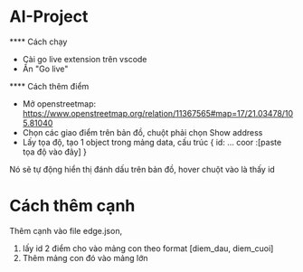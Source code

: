# AI-Project

\*\*\*\* Cách chạy

- Cài go live extension trên vscode
- Ấn "Go live"

\*\*\*\* Cách thêm điểm

- Mở openstreetmap: https://www.openstreetmap.org/relation/11367565#map=17/21.03478/105.81040
- Chọn các giao điểm trên bản đồ, chuột phải chọn Show address
- Lấy tọa độ, tạo 1 object trong mảng data, cấu trúc
  {
  id: ...
  coor :[paste tọa độ vào đây]
  }

Nó sẽ tự động hiển thị đánh dấu trên bản đồ, hover chuột vào là thấy id

# Cách thêm cạnh

Thêm cạnh vào file edge.json,

1. lấy id 2 điểm cho vào mảng con theo format [diem_dau, diem_cuoi]
2. Thêm mảng con đó vào mảng lớn
